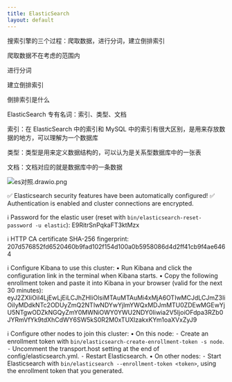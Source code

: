 ```yaml
---
title: ElasticSearch
layout: default
---
```

搜索引擎的三个过程：爬取数据，进行分词，建立倒排索引

爬取数据不在考虑的范围内

进行分词

建立倒排索引 

倒排索引是什么

ElasticSearch
专有名词：索引、类型、文档

索引：在 ElasticSearch 中的索引和 MySQL 中的索引有很大区别，是用来存放数据的地方，可以理解为一个数据库

类型：类型是用来定义数据结构的，可以认为是关系型数据库中的一张表

文档：文档对应的就是数据库中的一条数据

![es对照.drawio.png](https://cdn.jsdelivr.net/gh/TongCodeSpace/picForBlog@master/dataes%E5%AF%B9%E7%85%A7.drawio.png)

✅ Elasticsearch security features have been automatically configured!
✅ Authentication is enabled and cluster connections are encrypted.

ℹ️  Password for the elastic user (reset with `bin/elasticsearch-reset-password -u elastic`):
  E9RitrSnPqkaFT3ktMzx

ℹ️  HTTP CA certificate SHA-256 fingerprint:
  207d576852fd6520460b9fad102f154d100a0b5958086d4d2ff41cb9f4ae6464

ℹ️  Configure Kibana to use this cluster:
• Run Kibana and click the configuration link in the terminal when Kibana starts.
• Copy the following enrollment token and paste it into Kibana in your browser (valid for the next 30 minutes):
  eyJ2ZXIiOiI4LjEwLjEiLCJhZHIiOlsiMTAuMTAuMi4xMjA6OTIwMCJdLCJmZ3IiOiIyMDdkNTc2ODUyZmQ2NTIwNDYwYjlmYWQxMDJmMTU0ZDEwMGEwYjU5NTgwODZkNGQyZmY0MWNiOWY0YWU2NDY0Iiwia2V5IjoiOFdpa3RZb0JYRmVfYk9tdXhCdWY6SW5kS0R2M0xTUXlzakxKYm1oaXVxZyJ9

ℹ️  Configure other nodes to join this cluster:
• On this node:
  ⁃ Create an enrollment token with `bin/elasticsearch-create-enrollment-token -s node`.
  ⁃ Uncomment the transport.host setting at the end of config/elasticsearch.yml.
  ⁃ Restart Elasticsearch.
• On other nodes:
  ⁃ Start Elasticsearch with `bin/elasticsearch --enrollment-token <token>`, using the enrollment token that you generated.